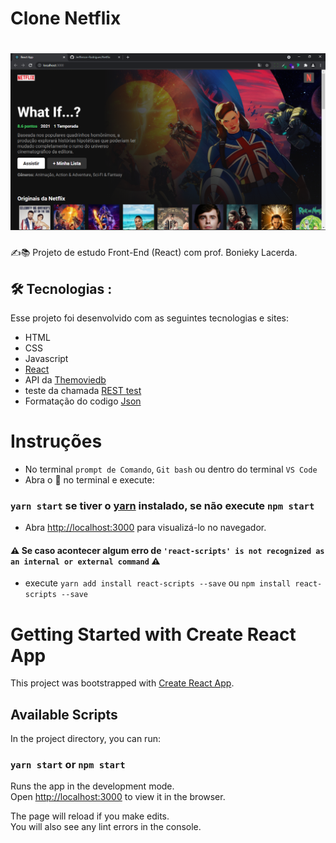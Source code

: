 # Clone Netflix
<h1 align="center">
    <img alt="" title="" src=".github/netflix.png" />
</h1>

:writing_hand:📚		Projeto de estudo Front-End (React) com prof. Bonieky Lacerda.

##  :hammer_and_wrench: Tecnologias :

Esse projeto foi desenvolvido com as seguintes tecnologias e sites:

- HTML
- CSS
- Javascript
- [React](https://reactjs.org/)
- API da [Themoviedb](https://www.themoviedb.org/)
- teste da chamada [REST test](https://resttesttest.com/)
- Formatação do codigo [Json](http://jsonviewer.stack.hu/)

# Instruções

* No terminal `prompt de Comando`, `Git bash` ou dentro do terminal `VS Code`
* Abra o :open_file_folder: no terminal e execute:

 ### `yarn start` se tiver o [yarn](https://classic.yarnpkg.com/en/docs/install#windows-stable) instalado, se não execute `npm start`
 
 * Abra [http://localhost:3000](http://localhost:3000) para visualizá-lo no navegador.
 
 #### :warning: Se caso acontecer algum erro de `'react-scripts' is not recognized as an internal or external command` :warning:
 * execute `yarn add install react-scripts --save` ou `npm install react-scripts --save`
 

# Getting Started with Create React App

This project was bootstrapped with [Create React App](https://github.com/facebook/create-react-app).

## Available Scripts

In the project directory, you can run:

### `yarn start` or `npm start`

Runs the app in the development mode.\
Open [http://localhost:3000](http://localhost:3000) to view it in the browser.

The page will reload if you make edits.\
You will also see any lint errors in the console.
